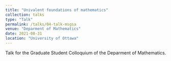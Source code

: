 ```yaml
---
title: "Univalent foundations of mathematics"
collection: talks
type: "Talk"
permalink: /talks/04-talk-msgsa
venue: "Deparment of Mathematics"
date: 2021-08-31
location: "University of Ottawa"
---
```


Talk for the Graduate Student Colloquium of the Deparment of Mathematics.
